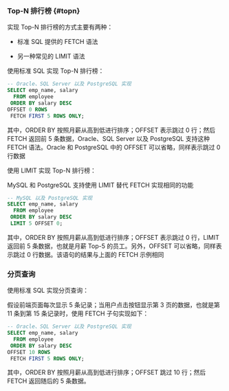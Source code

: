 ### Top-N 排行榜 {#topn}

实现 Top-N 排行榜的方式主要有两种：

* 标准 SQL 提供的 FETCH 语法

* 另一种常见的 LIMIT 语法

使用标准 SQL 实现 Top-N 排行榜：

```sql
-- Oracle、SQL Server 以及 PostgreSQL 实现
SELECT emp_name, salary
  FROM employee
 ORDER BY salary DESC
OFFSET 0 ROWS
 FETCH FIRST 5 ROWS ONLY;
```

其中，ORDER BY 按照月薪从高到低进行排序；OFFSET 表示跳过 0 行；然后 FETCH 返回前 5 条数据，Oracle、SQL Server 以及 PostgreSQL 支持这种 FETCH 语法。Oracle 和 PostgreSQL 中的 OFFSET 可以省略，同样表示跳过 0 行数据

使用 LIMIT 实现 Top-N 排行榜：

MySQL 和 PostgreSQL 支持使用 LIMIT 替代 FETCH 实现相同的功能

```sql
-- MySQL 以及 PostgreSQL 实现
SELECT emp_name, salary
  FROM employee
 ORDER BY salary DESC
 LIMIT 5 OFFSET 0;
```

其中，ORDER BY 按照月薪从高到低进行排序；OFFSET 表示跳过 0 行，LIMIT 返回前 5 条数据，也就是月薪 Top-5 的员工。另外，OFFSET 可以省略，同样表示跳过 0 行数据。该语句的结果与上面的 FETCH 示例相同

### 分页查询

使用标准 SQL 实现分页查询：

假设前端页面每次显示 5 条记录；当用户点击按钮显示第 3 页的数据，也就是第 11 条到第 15 条记录时，使用 FETCH 子句实现如下：

```sql
-- Oracle、SQL Server 以及 PostgreSQL 实现
SELECT emp_name, salary
  FROM employee
 ORDER BY salary DESC
OFFSET 10 ROWS
 FETCH FIRST 5 ROWS ONLY;
```

其中，ORDER BY 按照月薪从高到低进行排序；OFFSET 跳过 10 行；然后 FETCH 返回随后的 5 条数据。

